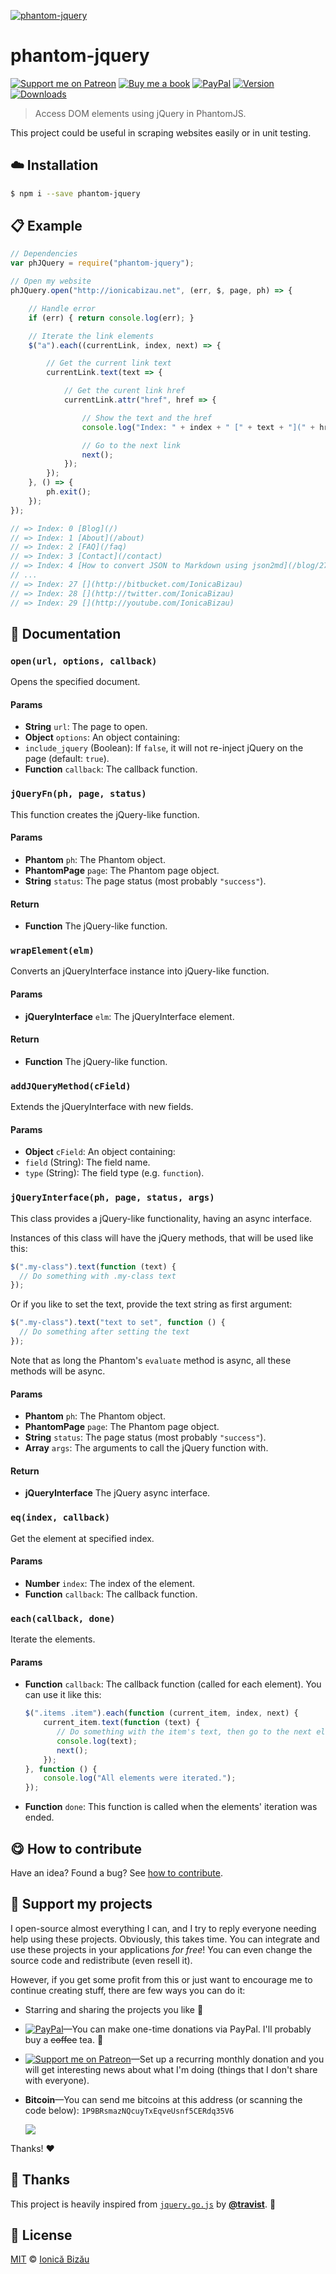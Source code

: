 
[![phantom-jquery](http://i.imgur.com/s2eKXAp.png)](#)

# phantom-jquery

 [![Support me on Patreon][badge_patreon]][patreon] [![Buy me a book][badge_amazon]][amazon] [![PayPal][badge_paypal_donate]][paypal-donations] [![Version](https://img.shields.io/npm/v/phantom-jquery.svg)](https://www.npmjs.com/package/phantom-jquery) [![Downloads](https://img.shields.io/npm/dt/phantom-jquery.svg)](https://www.npmjs.com/package/phantom-jquery)

> Access DOM elements using jQuery in PhantomJS.

This project could be useful in scraping websites easily or in unit testing.

## :cloud: Installation

```sh
$ npm i --save phantom-jquery
```


## :clipboard: Example



```js
// Dependencies
var phJQuery = require("phantom-jquery");

// Open my website
phJQuery.open("http://ionicabizau.net", (err, $, page, ph) => {

    // Handle error
    if (err) { return console.log(err); }

    // Iterate the link elements
    $("a").each((currentLink, index, next) => {

        // Get the current link text
        currentLink.text(text => {

            // Get the curent link href
            currentLink.attr("href", href => {

                // Show the text and the href
                console.log("Index: " + index + " [" + text + "](" + href + ")")

                // Go to the next link
                next();
            });
        });
    }, () => {
        ph.exit();
    });
});

// => Index: 0 [Blog](/)
// => Index: 1 [About](/about)
// => Index: 2 [FAQ](/faq)
// => Index: 3 [Contact](/contact)
// => Index: 4 [How to convert JSON to Markdown using json2md](/blog/27-how-to-convert-json-to-markdown-using-json2md)
// ...
// => Index: 27 [](http://bitbucket.com/IonicaBizau)
// => Index: 28 [](http://twitter.com/IonicaBizau)
// => Index: 29 [](http://youtube.com/IonicaBizau)
```

## :memo: Documentation


### `open(url, options, callback)`
Opens the specified document.

#### Params
- **String** `url`: The page to open.
- **Object** `options`: An object containing:
 - `include_jquery` (Boolean): If `false`, it will not re-inject jQuery on the page (default: `true`).
- **Function** `callback`: The callback function.

### `jQueryFn(ph, page, status)`
This function creates the jQuery-like function.

#### Params
- **Phantom** `ph`: The Phantom object.
- **PhantomPage** `page`: The Phantom page object.
- **String** `status`: The page status (most probably `"success"`).

#### Return
- **Function** The jQuery-like function.

### `wrapElement(elm)`
Converts an jQueryInterface instance into jQuery-like function.

#### Params
- **jQueryInterface** `elm`: The jQueryInterface element.

#### Return
- **Function** The jQuery-like function.

### `addJQueryMethod(cField)`
Extends the jQueryInterface with new fields.

#### Params
- **Object** `cField`: An object containing:
 - `field` (String): The field name.
 - `type` (String): The field type (e.g. `function`).

### `jQueryInterface(ph, page, status, args)`
This class provides a jQuery-like functionality, having an async interface.

Instances of this class will have the jQuery methods, that will be used like this:

```js
$(".my-class").text(function (text) {
  // Do something with .my-class text
});
```

Or if you like to set the text, provide the text string as first argument:

```js
$(".my-class").text("text to set", function () {
  // Do something after setting the text
});
```

Note that as long the Phantom's `evaluate` method is async, all these methods will be async.

#### Params
- **Phantom** `ph`: The Phantom object.
- **PhantomPage** `page`: The Phantom page object.
- **String** `status`: The page status (most probably `"success"`).
- **Array** `args`: The arguments to call the jQuery function with.

#### Return
- **jQueryInterface** The jQuery async interface.

### `eq(index, callback)`
Get the element at specified index.

#### Params
- **Number** `index`: The index of the element.
- **Function** `callback`: The callback function.

### `each(callback, done)`
Iterate the elements.

#### Params
- **Function** `callback`: The callback function (called for each element).
    You can use it like this:

    ```js
    $(".items .item").each(function (current_item, index, next) {
        current_item.text(function (text) {
           // Do something with the item's text, then go to the next element
           console.log(text);
           next();
        });
    }, function () {
        console.log("All elements were iterated.");
    });
    ```
- **Function** `done`: This function is called when the elements' iteration was ended.



## :yum: How to contribute
Have an idea? Found a bug? See [how to contribute][contributing].


## :sparkling_heart: Support my projects

I open-source almost everything I can, and I try to reply everyone needing help using these projects. Obviously,
this takes time. You can integrate and use these projects in your applications *for free*! You can even change the source code and redistribute (even resell it).

However, if you get some profit from this or just want to encourage me to continue creating stuff, there are few ways you can do it:

 - Starring and sharing the projects you like :rocket:
 - [![PayPal][badge_paypal]][paypal-donations]—You can make one-time donations via PayPal. I'll probably buy a ~~coffee~~ tea. :tea:
 - [![Support me on Patreon][badge_patreon]][patreon]—Set up a recurring monthly donation and you will get interesting news about what I'm doing (things that I don't share with everyone).
 - **Bitcoin**—You can send me bitcoins at this address (or scanning the code below): `1P9BRsmazNQcuyTxEqveUsnf5CERdq35V6`

    ![](https://i.imgur.com/z6OQI95.png)

Thanks! :heart:


## :cake: Thanks
This project is heavily inspired from [`jquery.go.js`](https://github.com/travist/jquery.go.js) by [**@travist**](https://github.com/travist). :cake:


## :scroll: License

[MIT][license] © [Ionică Bizău][website]

[badge_patreon]: http://ionicabizau.github.io/badges/patreon.svg
[badge_amazon]: http://ionicabizau.github.io/badges/amazon.svg
[badge_paypal]: http://ionicabizau.github.io/badges/paypal.svg
[badge_paypal_donate]: http://ionicabizau.github.io/badges/paypal_donate.svg
[patreon]: https://www.patreon.com/ionicabizau
[amazon]: http://amzn.eu/hRo9sIZ
[paypal-donations]: https://www.paypal.com/cgi-bin/webscr?cmd=_s-xclick&hosted_button_id=RVXDDLKKLQRJW
[donate-now]: http://i.imgur.com/6cMbHOC.png

[license]: http://showalicense.com/?fullname=Ionic%C4%83%20Biz%C4%83u%20%3Cbizauionica%40gmail.com%3E%20(https%3A%2F%2Fionicabizau.net)&year=2015#license-mit
[website]: https://ionicabizau.net
[contributing]: /CONTRIBUTING.md
[docs]: /DOCUMENTATION.md
